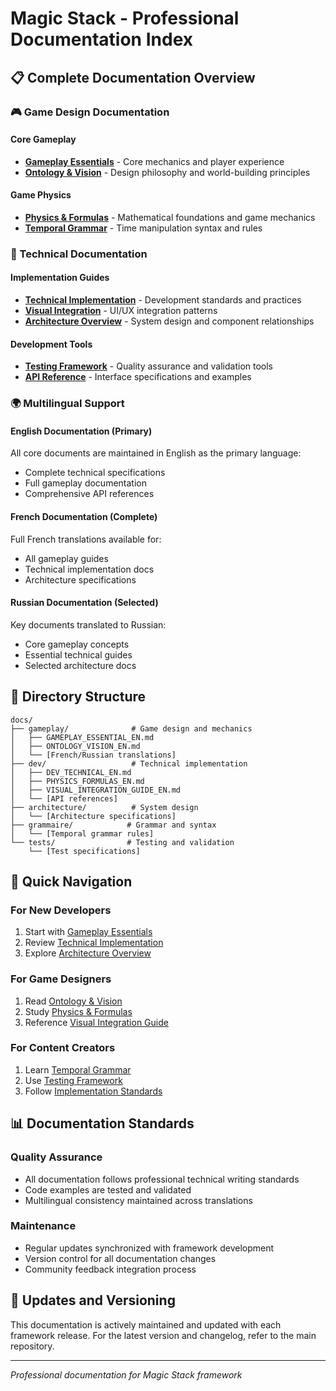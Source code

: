 # Magic Stack - Professional Documentation Index

## 📋 Complete Documentation Overview

### 🎮 Game Design Documentation

#### Core Gameplay
- **[Gameplay Essentials](gameplay/GAMEPLAY_ESSENTIAL_EN.md)** - Core mechanics and player experience
- **[Ontology & Vision](gameplay/ONTOLOGY_VISION_EN.md)** - Design philosophy and world-building principles

#### Game Physics
- **[Physics & Formulas](dev/PHYSICS_FORMULAS_EN.md)** - Mathematical foundations and game mechanics
- **[Temporal Grammar](grammaire/)** - Time manipulation syntax and rules

### 🔧 Technical Documentation

#### Implementation Guides  
- **[Technical Implementation](dev/DEV_TECHNICAL_EN.md)** - Development standards and practices
- **[Visual Integration](dev/VISUAL_INTEGRATION_GUIDE_EN.md)** - UI/UX integration patterns
- **[Architecture Overview](architecture/)** - System design and component relationships

#### Development Tools
- **[Testing Framework](tests/)** - Quality assurance and validation tools
- **[API Reference](dev/)** - Interface specifications and examples

### 🌍 Multilingual Support

#### English Documentation (Primary)
All core documents are maintained in English as the primary language:
- Complete technical specifications
- Full gameplay documentation  
- Comprehensive API references

#### French Documentation (Complete)
Full French translations available for:
- All gameplay guides
- Technical implementation docs
- Architecture specifications

#### Russian Documentation (Selected)
Key documents translated to Russian:
- Core gameplay concepts
- Essential technical guides
- Selected architecture docs

## 📂 Directory Structure

```
docs/
├── gameplay/              # Game design and mechanics
│   ├── GAMEPLAY_ESSENTIAL_EN.md
│   ├── ONTOLOGY_VISION_EN.md
│   └── [French/Russian translations]
├── dev/                   # Technical implementation
│   ├── DEV_TECHNICAL_EN.md
│   ├── PHYSICS_FORMULAS_EN.md
│   ├── VISUAL_INTEGRATION_GUIDE_EN.md
│   └── [API references]
├── architecture/          # System design
│   └── [Architecture specifications]
├── grammaire/            # Grammar and syntax
│   └── [Temporal grammar rules]
└── tests/                # Testing and validation
    └── [Test specifications]
```

## 🎯 Quick Navigation

### For New Developers
1. Start with [Gameplay Essentials](gameplay/GAMEPLAY_ESSENTIAL_EN.md)
2. Review [Technical Implementation](dev/DEV_TECHNICAL_EN.md)
3. Explore [Architecture Overview](architecture/)

### For Game Designers
1. Read [Ontology & Vision](gameplay/ONTOLOGY_VISION_EN.md)
2. Study [Physics & Formulas](dev/PHYSICS_FORMULAS_EN.md)
3. Reference [Visual Integration Guide](dev/VISUAL_INTEGRATION_GUIDE_EN.md)

### For Content Creators
1. Learn [Temporal Grammar](grammaire/)
2. Use [Testing Framework](tests/)
3. Follow [Implementation Standards](dev/DEV_TECHNICAL_EN.md)

## 📊 Documentation Standards

### Quality Assurance
- All documentation follows professional technical writing standards
- Code examples are tested and validated
- Multilingual consistency maintained across translations

### Maintenance
- Regular updates synchronized with framework development
- Version control for all documentation changes
- Community feedback integration process

## 🔄 Updates and Versioning

This documentation is actively maintained and updated with each framework release. For the latest version and changelog, refer to the main repository.

---

*Professional documentation for Magic Stack framework*